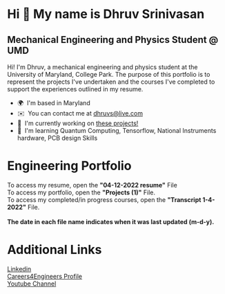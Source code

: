 Hi 👋 My name is Dhruv Srinivasan
=================================

Mechanical Engineering and Physics Student @ UMD
------------------------------------------------

Hi! I'm Dhruv, a mechanical engineering and physics student at the University of Maryland, College Park. The purpose of this portfolio is to represent the projects I've undertaken and the courses I've completed to support the experiences outlined in my resume.

*   🌍  I'm based in Maryland
*   ✉️  You can contact me at [dhruvs@live.com](mailto:dhruvs@live.com)
*   🚀  I'm currently working on [these projects!](http://https://github.com/dhruv-srinivasan/portfolio/blob/main/Projects%20(1).pdf)
*   🧠  I'm learning Quantum Computing, Tensorflow, National Instruments hardware, PCB design Skills<p align="left">
                    
# Engineering Portfolio
To access my resume, open the <b>"04-12-2022 resume"</b> File
<br>
To access my portfolio, open the <b>"Projects (1)"</b> File.
<br>
To access my completed/in progress courses, open the <b>"Transcript 1-4-2022"</b> File.
<br>
<br>
<b> The date in each file name indicates when it was last updated (m-d-y). </b>
# Additional Links
<a href="https://www.linkedin.com/in/dhruvsrinivasan/">Linkedin</a>
<br>
<a href="https://clark-umd-csm.symplicity.com/profiles/dhruv">Careers4Engineers Profile</a>
<br>
<a href="https://www.youtube.com/channel/UCiiELWg_R42HaXaLk8FlMOw">Youtube Channel</a>
